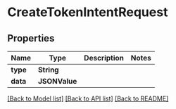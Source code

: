 # CreateTokenIntentRequest

## Properties
Name | Type | Description | Notes
------------ | ------------- | ------------- | -------------
**type** | **String** |  | 
**data** | **JSONValue** |  | 

[[Back to Model list]](../README.md#documentation-for-models) [[Back to API list]](../README.md#documentation-for-api-endpoints) [[Back to README]](../README.md)


